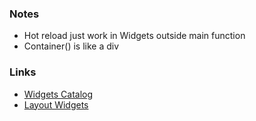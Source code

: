 ### Notes

- Hot reload just work in Widgets outside main function
- Container() is like a div

### Links
 
- [Widgets Catalog](https://flutter.dev/docs/development/ui/widgets)
- [Layout Widgets](https://flutter.dev/docs/development/ui/widgets/layout)